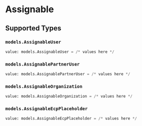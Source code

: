 # Assignable


## Supported Types

### `models.AssignableUser`

```python
value: models.AssignableUser = /* values here */
```

### `models.AssignablePartnerUser`

```python
value: models.AssignablePartnerUser = /* values here */
```

### `models.AssignableOrganization`

```python
value: models.AssignableOrganization = /* values here */
```

### `models.AssignableEcpPlaceholder`

```python
value: models.AssignableEcpPlaceholder = /* values here */
```

